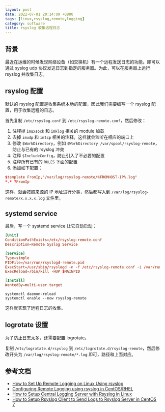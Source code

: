 ```yaml
---
layout: post
date: 2022-07-01 20:14:00 +0800
tags: [linux,rsyslog,remote,logging]
category: software
title: rsyslog 收集远程日志
---
```


## 背景

最近在运维的时候发现网络设备（如交换机）有一个远程发送日志的功能，即可以通过 syslog udp 协议发送日志到指定的服务器。为此，可以在服务器上运行 rsyslog 并收集日志。

## rsyslog 配置

默认的 rsyslog 配置是收集系统本地的配置，因此我们需要编写一个 rsyslog 配置，用于收集远程的日志。

首先复制 `/etc/rsyslog.conf` 到 `/etc/rsyslog-remote.conf`，然后修改：

1. 注释掉 `imuxsock` 和 `imklog` 相关的 module 加载
2. 去掉 `imudp` 和 `imtcp` 相关的注释，这样就会监听在相应的端口上
3. 修改 `$WorkDirectory`，例如 `$WorkDirectory /var/spool/rsyslog-remote`，防止与已有的 rsyslog 冲突
4. 注释 `$IncludeConfig`，防止引入了不必要的配置
5. 注释所有已有的 `RULES` 下面的配置
6. 添加如下配置：

```conf
$template FromIp,"/var/log/rsyslog-remote/%FROMHOST-IP%.log"
*.* ?FromIp
```

这样，就会按照来源的 IP 地址进行分类，然后都写入到 `/var/log/rsyslog-remote/x.x.x.x.log` 文件里。

## systemd service

最后，写一个 systemd service 让它自动启动：

```toml
[Unit]
ConditionPathExists=/etc/rsyslog-remote.conf
Description=Remote Syslog Service

[Service]
Type=simple
PIDFile=/var/run/rsyslogd-remote.pid
ExecStart=/usr/sbin/rsyslogd -n -f /etc/rsyslog-remote.conf -i /var/run/rsyslogd-remote.pid
ExecReload=/bin/kill -HUP $MAINPID

[Install]
WantedBy=multi-user.target
```

```shell
systemctl daemon-reload
systemctl enable --now rsyslog-remote
```

这样就实现了远程日志的收集。

## logrotate 设置

为了防止日志太多，还需要配置 logrotate。

复制 `/etc/logrotate.d/rsyslog` 到 `/etc/logrotate.d/rsyslog-remote`，然后修改开头为 `/var/log/rsyslog-remote/*.log` 即可，路径和上面对应。

## 参考文档

- [How to Set Up Remote Logging on Linux Using rsyslog](https://www.makeuseof.com/set-up-linux-remote-logging-using-rsyslog/)
- [Configuring Remote Logging using rsyslog in CentOS/RHEL](https://www.thegeekdiary.com/configuring-remote-logging-using-rsyslog-in-centos-rhel/)
- [How to Setup Central Logging Server with Rsyslog in Linux](https://www.tecmint.com/install-rsyslog-centralized-logging-in-centos-ubuntu/)
- [How to Setup Rsyslog Client to Send Logs to Rsyslog Server in CentOS 7](https://www.tecmint.com/setup-rsyslog-client-to-send-logs-to-rsyslog-server-in-centos-7/)